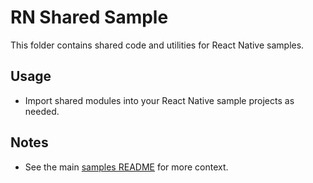 # RN Shared Sample

This folder contains shared code and utilities for React Native samples.

## Usage

- Import shared modules into your React Native sample projects as needed.

## Notes

- See the main [samples README](../README.md) for more context.
